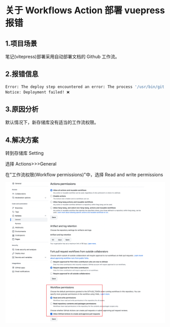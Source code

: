 # 关于 Workflows Action 部署 vuepress 报错

## 1.项目场景

笔记(vitepress)部署采用自动部署文档的 Github 工作流。

## 2.报错信息

```bash
Error: The deploy step encountered an error: The process '/usr/bin/git' failed with exit code 128 ❌
Notice: Deployment failed! ❌
```

## 3.原因分析

默认情况下，新存储库没有适当的工作流权限。

## 4.解决方案

转到存储库 Setting

选择 Actions>>>General

在"工作流权限(Workflow permissions)"中，选择 Read and write permissions

![](asserts/1.png)
 
 